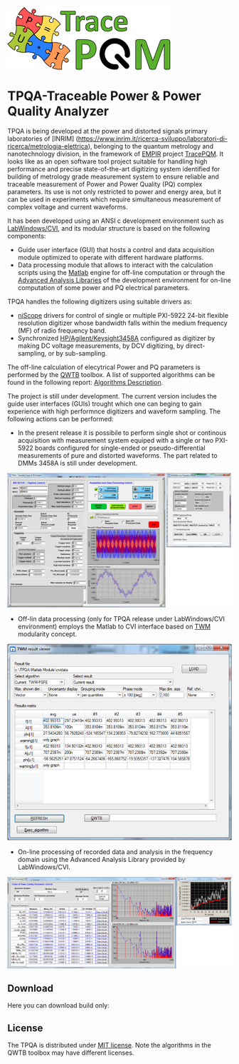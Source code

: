 ![TracePQM](./img/logo_TracePQM.png)


# TPQA-Traceable Power & Power Quality Analyzer


TPQA is being developed at the  power and distorted signals primary laboratories of [INRIM] (https://www.inrim.it/ricerca-sviluppo/laboratori-di-ricerca/metrologia-elettrica), belonging to the quantum metrology and nanotechnology division, in the framework of [EMPIR](https://msu.euramet.org/calls.html) project [TracePQM](http://tracepqm.cmi.cz/). It looks like as an open software tool project suitable for handling high performance and precise state-of-the-art digitizing system identified for
building of metrology grade measurement system to ensure reliable and traceable measurement of Power and Power Quality (PQ) complex parameters. Its use is not only restricted to power and energy area, but it can be used in experiments which require simultaneous measurement of complex voltage and current waveforms.

It has been developed using an ANSI c development environment such as [LabWindows/CVI](http://www.ni.com/lwcvi/whatis/hardware/), and  its  modular
structure is based on the following components:

 - Guide user interface (GUI) that hosts a control and data acquisition module optimized to operate with different hardware platforms.
 - Data processing module that allows to interact with the calculation scripts using the [Matlab](https://uk.mathworks.com/products/matlab.html) engine for off-line computation or through the [Advanced Analysis Libraries](http://zone.ni.com/reference/en-XX/help/370051AC-01/cvi/libref/cviadvanced_analysis_library_functi/) of the development environment for
on-line computation of some power and PQ electrical parameters.

TPQA handles the following digitizers using suitable drivers as:

 - [niScope](http://sine.ni.com/nips/cds/view/p/lang/cs/nid/12638) drivers for control of single or multiple PXI-5922 24-bit flexible resolution digitizer whose bandwidth falls within the medium frequency (MF) of radio frequency band.
 - Synchronized [HP/Agilent/Keysight3458A](https://www.keysight.com/en/pd-1000001297%3Aepsg%3Apro-pn-3458A/digital-multimeter-8-digit?cc=US&lc=eng) configured as  digitizer by making DC voltage measurements, by DCV digitizing, by direct-sampling, or by sub-sampling.

The off-line calculation of elecytrical Power and PQ parameters is performed by the [QWTB](https://qwtb.github.io/qwtb/)
toolbox. A list of supported algorithms can be found in the following report: [Algorithms Description](https://github.com/smaslan/TWM/blob/master/doc/A244%20Algorithms%20description.pdf).

The project is still under development. The current version includes the guide user interfaces (GUIs) trought which one can beging to gain experience with high performnce digitizers and waveform sampling. The following actions can be performed:

- In the present release it is possibile to perform single shot or continous acquisition with measurement system equiped with a single or two PXI-5922 boards configured for single-ended or pseudo-differential measurements of pure and distorted waveforms. The part related to DMMs 3458A is still under development.
<img src="./img/GUI_HW_Control.png">

- Off-lin data processing (only for TPQA release under LabWindows/CVI environment) employs the Matlab to CVI interface based on [TWM](https://github.com/smaslan/TWM) modularity concept. 
<img src="./img/GUI_Matlab_CVI.png">

- On-line processing of recorded data and analysis in the frequency domain using the Advanced Analysis Library provided by LabWindows/CVI. 
<img src="./img/GUI_2.png">


## Download

Here you can download build only:

## License
The TPQA is distributed under [MIT license](./LICENSE.md/LICENSE.md). Note the algorithms in the QWTB toolbox may have different licenses.


